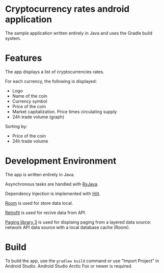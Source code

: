 # Сryptocurrency rates android application 
The sample application written entirely in Java and uses the Gradle build system.

# Features
The app displays a list of cryptocurrencies rates. 

For each currency, the following is displayed:
- Logo
- Name of the coin
- Currency symbol
- Price of the coin
- Market capitalization. Price times circulating supply
- 24h trade volume (graph)

Sorting by:
- Price of the coin
- 24h trade volume

# Development Environment
The app is written entirely in Java.

Asynchronous tasks are handled with
[RxJava](https://github.com/ReactiveX/RxJava).

Dependency Injection is implemented with
[Hilt](https://developer.android.com/training/dependency-injection/hilt-android).

[Room](https://developer.android.com/jetpack/androidx/releases/room) is used
for store data local.

[Retrofit](https://square.github.io/retrofit/) is used
for recive data from API.

[Paging library 3](https://developer.android.com/topic/libraries/architecture/paging/v3-overview) is used
for displaing paging from a layered data source: network API data source with a local database cache (Room).


# Build
To build the app, use the `gradlew build` command or use "Import Project" in Android Studio. Android Studio Arctic Fox or newer is required.

